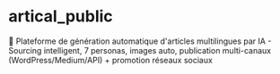 # artical_public
🚀 Plateforme de génération automatique d'articles multilingues par IA - Sourcing intelligent, 7 personas, images auto, publication multi-canaux (WordPress/Medium/API) + promotion réseaux sociaux
